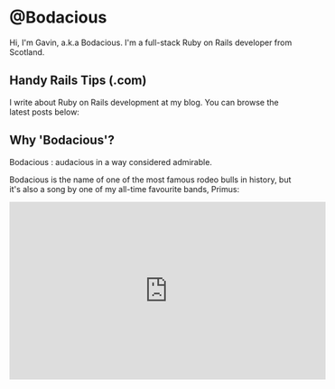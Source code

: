 # @Bodacious

Hi, I'm Gavin, a.k.a Bodacious. I'm a full-stack Ruby on Rails developer from Scotland.

## Handy Rails Tips (.com)

I write about Ruby on Rails development at my blog. You can browse the latest posts below:

<!-- BLOG-POST-LIST:START -->
<!-- BLOG-POST-LIST:END -->

## Why 'Bodacious'?

Bodacious
: audacious in a way considered admirable.

Bodacious is the name of one of the most famous rodeo bulls in history, but it's also a song by one of my all-time favourite bands, Primus:

<iframe width="560" height="315" src="https://www.youtube.com/embed/3lP6rfkIcWc?controls=0" frameborder="0" allow="accelerometer; autoplay; encrypted-media; gyroscope; picture-in-picture" allowfullscreen></iframe>
